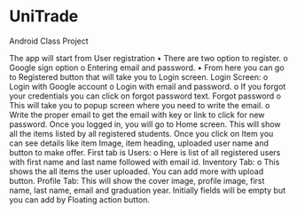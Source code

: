 # UniTrade
Android Class Project

The app will start from User registration
•	There are two option to register. 
o	Google sign option
o	Entering email and password.
•	From here you can go to Registered button that will take you to Login screen. 
Login Screen:
o	Login with Google account
o	Login with email and password.
o	If you forgot your credentials you can click on forgot password text. 
Forgot password
o	This will take you to popup screen where you need to write the email.
o	Write the proper email to get the email with key or link to click for new password.
Once you logged in, you will go to Home screen. This will show all the items listed by all registered students. Once you click on Item you can see details like item Image, item heading, uploaded user name and button to make offer. 
First tab is Users:
o	Here is list of all registered users with first name and last name followed with email id. 
Inventory Tab: 
o	This shows the all items the user uploaded. You can add more with upload button.
Profile Tab: This will show the cover image, profile image, first name, last name, email and graduation year. Initially fields will be empty but you can add by Floating action button. 
